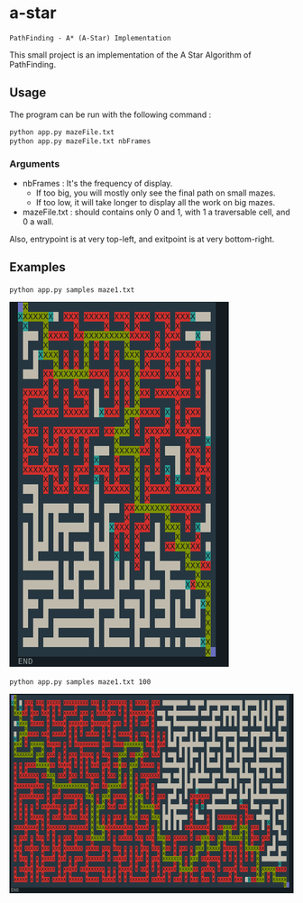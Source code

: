 # a-star

    PathFinding - A* (A-Star) Implementation

This small project is an implementation of the A Star Algorithm of PathFinding.


## Usage

The program can be run with the following command : 

```
python app.py mazeFile.txt
python app.py mazeFile.txt nbFrames
```

### Arguments

- nbFrames : It's the frequency of display. 
    - If too big, you will mostly only see the final path on small mazes.
    - If too low, it will take longer to display all the work on big mazes.
- mazeFile.txt : should contains only 0 and 1, with 1 a traversable cell, and 0 a wall.

Also, entrypoint is at very top-left, and exitpoint is at very bottom-right.


## Examples

`python app.py samples maze1.txt`

![](images/2022-06-16_18-22-51.png)


`python app.py samples maze1.txt 100`

![](images/2022-06-16_18-23-20.png)